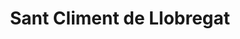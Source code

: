 ---
title: Sant Climent de Llobregat
url: /sant-climent-de-llobregat/
latitude: 41.338
longitude: 1.996
---